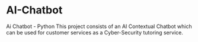 # AI-Chatbot
Ai Chatbot - Python This project consists of an AI Contextual Chatbot which can be used for customer services as a Cyber-Security tutoring service.
